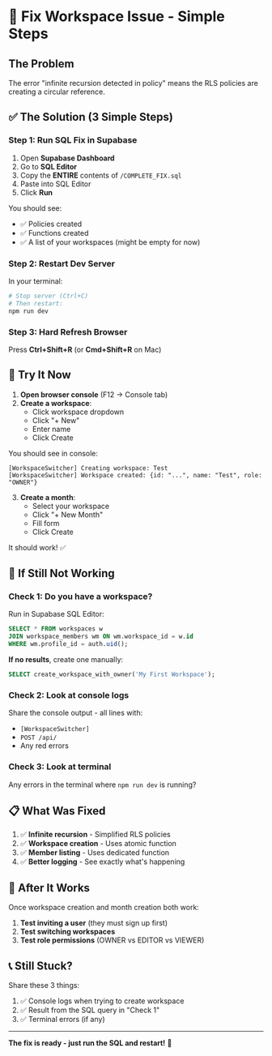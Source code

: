 # 🔧 Fix Workspace Issue - Simple Steps

## The Problem
The error "infinite recursion detected in policy" means the RLS policies are creating a circular reference.

## ✅ The Solution (3 Simple Steps)

### Step 1: Run SQL Fix in Supabase

1. Open **Supabase Dashboard**
2. Go to **SQL Editor**
3. Copy the **ENTIRE** contents of `/COMPLETE_FIX.sql`
4. Paste into SQL Editor
5. Click **Run**

You should see:
- ✅ Policies created
- ✅ Functions created
- ✅ A list of your workspaces (might be empty for now)

### Step 2: Restart Dev Server

In your terminal:
```bash
# Stop server (Ctrl+C)
# Then restart:
npm run dev
```

### Step 3: Hard Refresh Browser

Press **Ctrl+Shift+R** (or **Cmd+Shift+R** on Mac)

## 🎯 Try It Now

1. **Open browser console** (F12 → Console tab)
2. **Create a workspace**:
   - Click workspace dropdown
   - Click "+ New"
   - Enter name
   - Click Create

You should see in console:
```
[WorkspaceSwitcher] Creating workspace: Test
[WorkspaceSwitcher] Workspace created: {id: "...", name: "Test", role: "OWNER"}
```

3. **Create a month**:
   - Select your workspace
   - Click "+ New Month"
   - Fill form
   - Click Create

It should work! ✅

## 🐛 If Still Not Working

### Check 1: Do you have a workspace?

Run in Supabase SQL Editor:
```sql
SELECT * FROM workspaces w
JOIN workspace_members wm ON wm.workspace_id = w.id
WHERE wm.profile_id = auth.uid();
```

**If no results**, create one manually:
```sql
SELECT create_workspace_with_owner('My First Workspace');
```

### Check 2: Look at console logs

Share the console output - all lines with:
- `[WorkspaceSwitcher]`
- `POST /api/`
- Any red errors

### Check 3: Look at terminal

Any errors in the terminal where `npm run dev` is running?

## 📋 What Was Fixed

1. ✅ **Infinite recursion** - Simplified RLS policies
2. ✅ **Workspace creation** - Uses atomic function
3. ✅ **Member listing** - Uses dedicated function
4. ✅ **Better logging** - See exactly what's happening

## 🎉 After It Works

Once workspace creation and month creation both work:

1. **Test inviting a user** (they must sign up first)
2. **Test switching workspaces**
3. **Test role permissions** (OWNER vs EDITOR vs VIEWER)

## 📞 Still Stuck?

Share these 3 things:
1. ✅ Console logs when trying to create workspace
2. ✅ Result from the SQL query in "Check 1"
3. ✅ Terminal errors (if any)

---

**The fix is ready - just run the SQL and restart!** 🚀

